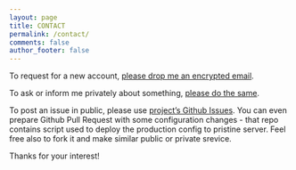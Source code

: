 ```yaml
---
layout: page
title: CONTACT
permalink: /contact/
comments: false
author_footer: false
---
```


To request for a new account, [please drop me an encrypted email](https://encrypt.to/0xD56A7CD0C6FCDB11).

To ask or inform me privately about something, [please do the same](https://encrypt.to/0xD56A7CD0C6FCDB11).

To post an issue in public, please use [project’s Github Issues](https://github.com/decent-im/decent.im/issues). You can even prepare Github Pull Request with some configuration changes - that repo contains script used to deploy the production config to pristine server. Feel free also to fork it and make similar public or private srevice.

Thanks for your interest!
